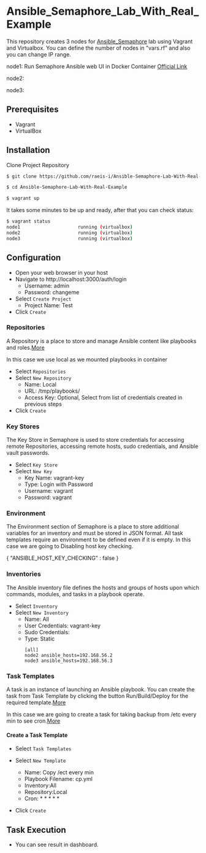 # Ansible_Semaphore_Lab_With_Real_Example

This repository creates 3 nodes for [Ansible_Semaphore](https://semui.co/) lab using Vagrant and Virtualbox.
You can define the number of nodes in "vars.rf" and also you can change IP range.

node1: Run Semaphore Ansible web UI in Docker Container [Official Link](https://docs.semui.co/administration-guide/installation#docker)

node2: 

node3:

## Prerequisites

- Vagrant
- VirtualBox

## Installation
Clone Project Repository


```bash
$ git clone https://github.com/raeis-i/Ansible-Semaphore-Lab-With-Real-Example

$ cd Ansible-Semaphore-Lab-With-Real-Example

$ vagrant up

```
It takes some minutes to be up and ready, after that you can check status:

```bash
$ vagrant status
node1                     running (virtualbox)
node2                     running (virtualbox)
node3                     running (virtualbox)
```

## Configuration
- Open your web browser in your host
- Navigate to http://localhost:3000/auth/login
    - Username: admin
    - Password: changeme
- Select `Create Project`
    - Project Name: Test
- Click `Create`


### Repositories

A Repository is a place to store and manage Ansible content like playbooks and roles.[More](https://docs.semui.co/user-guide/repositories)

In this case we use local as we mounted playbooks in container

- Select `Repositories`
- Select `New Repository`
    - Name: Local
    - URL: /tmp/playbooks/
    - Access Key: Optional, Select from list of credentials created in previous steps
- Click `Create`


### Key Stores
The Key Store in Semaphore is used to store credentials for accessing remote Repositories, accessing remote hosts, sudo credentials, and Ansible vault passwords.

- Select `Key Store`
- Select `New Key`
    - Key Name: vagrant-key
    - Type: Login with Password
    - Username: vagrant
    - Password: vagrant

### Environment
The Environment section of Semaphore is a place to store additional variables for an inventory and must be stored in JSON format. All task templates require an environment to be defined even if it is empty.
In this case we are going to Disabling host key checking.

{
    "ANSIBLE_HOST_KEY_CHECKING" : false
}

### Inventories

The Ansible inventory file defines the hosts and groups of hosts upon which commands, modules, and tasks in a playbook operate.


- Select `Inventory`
- Select `New Inventory`
    - Name: All
    - User Credentials: vagrant-key
    - Sudo Credentials: 
    - Type: Static
        ```
        [all]
        node2 ansible_hosts=192.168.56.2
        node3 ansible_hosts=192.168.56.3
        ```


### Task Templates
A task is an instance of launching an Ansible playbook. You can create the task from Task Template by clicking the button Run/Build/Deploy for the required template.[More](https://docs.semui.co/user-guide/tasks)

In this case we are going to create a task for taking backup from /etc every min to see cron.[More](https://crontab-generator.org/)
#### Create a Task Template
- Select `Task Templates`
- Select `New Template`
    - Name: Copy /ect every min
    - Playbook Filename: cp.yml
    - Inventory:All
    - Repository:Local
    - Cron: * * * * *

- Click `Create`

## Task Execution
- You can see result in dashboard.


